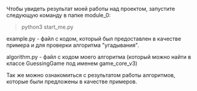 Чтобы увидеть результат моей работы над проектом, запустите следующую команду в папке module_0:

> python3 start_me.py

example.py - файл с кодом, который был предоставлен в качестве примера и для проверки алгоритма "угадывания".

algorithm.py - файл с кодом моего алгоритма (который можно найти в классе GuessingGame под именем game_core_v3)

Так же можно ознакомиться с результатом работы алгоритмов, которые были предложены в качестве примеров.